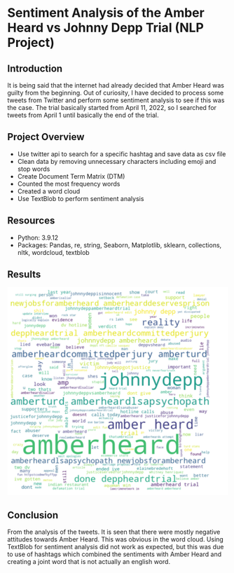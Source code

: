 # Sentiment Analysis of the Amber Heard vs Johnny Depp Trial (NLP Project)

## Introduction
It is being said that the internet had already decided that Amber Heard was guilty from the beginning. Out of curiosity, I have decided to process some tweets from Twitter and perform some sentiment analysis to see if this was the case. The trial basically started from April 11, 2022, so I searched for tweets from April 1 until basically the end of the trial.

## Project Overview
- Use twitter api to search for a specific hashtag and save data as csv file
- Clean data by removing unnecessary characters including emoji and stop words
- Create Document Term Matrix (DTM)
- Counted the most frequency words
- Created a word cloud
- Use TextBlob to perform sentiment analysis

## Resources
- Python: 3.9.12
- Packages: Pandas, re, string, Seaborn, Matplotlib, sklearn, collections, nltk, wordcloud, textblob

## Results

![](wc.png)

## Conclusion
From the analysis of the tweets. It is seen that there were mostly negative attitudes towards Amber Heard. This was obvious in the word cloud. Using TextBlob for sentiment analysis did not work as expected, but this was due to use of hashtags which combined the sentiments with Amber Heard and creating a joint word that is not actually an english word.
